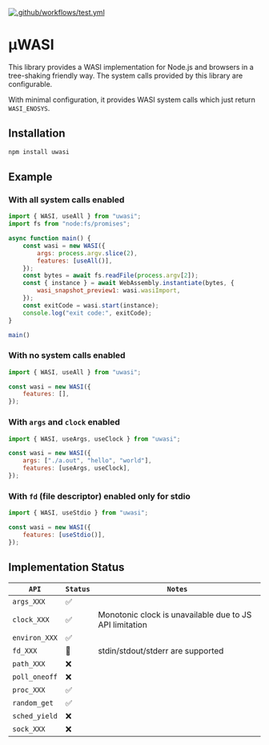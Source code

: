[![.github/workflows/test.yml](https://github.com/swiftwasm/uwasi/actions/workflows/test.yml/badge.svg)](https://github.com/swiftwasm/uwasi/actions/workflows/test.yml)

# μWASI

This library provides a WASI implementation for Node.js and browsers in a tree-shaking friendly way.
The system calls provided by this library are configurable.

With minimal configuration, it provides WASI system calls which just return `WASI_ENOSYS`.

## Installation

```bash
npm install uwasi
```

## Example

### With all system calls enabled

```js
import { WASI, useAll } from "uwasi";
import fs from "node:fs/promises";

async function main() {
    const wasi = new WASI({
        args: process.argv.slice(2),
        features: [useAll()],
    });
    const bytes = await fs.readFile(process.argv[2]);
    const { instance } = await WebAssembly.instantiate(bytes, {
        wasi_snapshot_preview1: wasi.wasiImport,
    });
    const exitCode = wasi.start(instance);
    console.log("exit code:", exitCode);
}

main()
```

### With no system calls enabled

```js
import { WASI, useAll } from "uwasi";

const wasi = new WASI({
    features: [],
});
```

### With `args` and `clock` enabled

```js
import { WASI, useArgs, useClock } from "uwasi";

const wasi = new WASI({
    args: ["./a.out", "hello", "world"],
    features: [useArgs, useClock],
});
```

### With `fd` (file descriptor) enabled only for stdio

```js
import { WASI, useStdio } from "uwasi";

const wasi = new WASI({
    features: [useStdio()],
});
```

## Implementation Status

| `API` | `Status` | `Notes` |
|-------|----------|---------|
| `args_XXX` | ✅ | |
| `clock_XXX` | ✅ | Monotonic clock is unavailable due to JS API limitation |
| `environ_XXX` | ✅ | |
| `fd_XXX` | 🚧 | stdin/stdout/stderr are supported |
| `path_XXX` | ❌ | |
| `poll_oneoff` | ❌ | |
| `proc_XXX` | ✅ | |
| `random_get` | ✅ | |
| `sched_yield` | ❌ | |
| `sock_XXX` | ❌ | |
